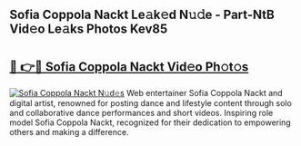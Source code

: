 ## Sofia Coppola Nackt Le𝚊k𝚎d N𝚞𝚍e - Part-NtB Vid𝚎o Le𝚊ks Photos Kev85

# <h2><a href="http://fb5fpup.evod.top/?m=Sofia+Coppola+Nackt">🔗 👉🔴 Sofia Coppola Nackt Vid𝚎o Ph𝚘t𝚘s</a></h2>

[![Sofia Coppola Nackt N𝚞d𝚎s](https://i.imgur.com/8V9OHl7.gif)](http://fb5fpup.evod.top/?m=Sofia+Coppola+Nackt)
Web entertainer Sofia Coppola Nackt and digital artist, renowned for posting dance and lifestyle content through solo and collaborative dance performances and short videos. Inspiring role model Sofia Coppola Nackt, recognized for their dedication to empowering others and making a difference. 
